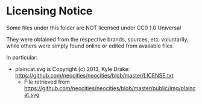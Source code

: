 # Licensing Notice

Some files under this folder are NOT licensed under CC0 1.0 Universal

They were obtained from the respective brands, sources, etc. voluntarily, while others were simply found online or edited from available files

In particular:

- plaincat.svg is Copyright (c) 2013, Kyle Drake: https://github.com/neocities/neocities/blob/master/LICENSE.txt
    - File retrieved from https://github.com/neocities/neocities/blob/master/public/img/plaincat.svg
